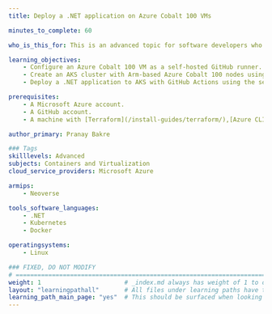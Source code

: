 ```yaml
---
title: Deploy a .NET application on Azure Cobalt 100 VMs

minutes_to_complete: 60   

who_is_this_for: This is an advanced topic for software developers who want to develop cloud-native applications using GitHub Actions and Azure Kubernetes Service (AKS).

learning_objectives: 
    - Configure an Azure Cobalt 100 VM as a self-hosted GitHub runner.
    - Create an AKS cluster with Arm-based Azure Cobalt 100 nodes using Terraform.
    - Deploy a .NET application to AKS with GitHub Actions using the self-hosted Arm64-based runner.

prerequisites:
    - A Microsoft Azure account. 
    - A GitHub account.
    - A machine with [Terraform](/install-guides/terraform/),[Azure CLI](/install-guides/azure-cli), and [Kubectl](/install-guides/kubectl/) installed.

author_primary: Pranay Bakre

### Tags
skilllevels: Advanced
subjects: Containers and Virtualization
cloud_service_providers: Microsoft Azure

armips:
    - Neoverse

tools_software_languages:
    - .NET
    - Kubernetes
    - Docker

operatingsystems:
    - Linux

### FIXED, DO NOT MODIFY
# ================================================================================
weight: 1                       # _index.md always has weight of 1 to order correctly
layout: "learningpathall"       # All files under learning paths have this same wrapper
learning_path_main_page: "yes"  # This should be surfaced when looking for related content. Only set for _index.md of learning path content.
---
```

